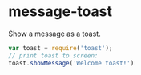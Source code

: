 message-toast
==========================

Show a message as a toast.

```js
var toast = require('toast');
// print toast to screen:
toast.showMessage('Welcome toast!')
```

